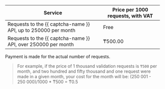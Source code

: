 | Service | Price per 1000 requests, with VAT |
| --- | --- |
| Requests to the {{ captcha-name }} API, up to 250000 per month | Free |
| Requests to the {{ captcha-name }} API, over 250000 per month | ₸500.00 |

Payment is made for the actual number of requests.

>For example, if the price of 1 thousand validation requests is `₸500` per month, and two hundred and fifty thousand and one request were made in a given month, your cost for the month will be:
>(250 001 - 250 000)/1000 * ₸500 = ₸0.5